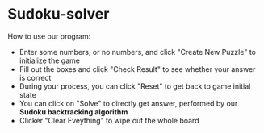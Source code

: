 # Sudoku-solver

How to use our program:

- Enter some numbers, or no numbers, and click "Create New Puzzle" to initialize the game
- Fill out the boxes and click "Check Result" to see whether your answer is correct
- During your process, you can click "Reset" to get back to game initial state
- You can click on "Solve" to directly get answer, performed by our **Sudoku backtracking algorithm**
- Clicker "Clear Eveything" to wipe out the whole board
